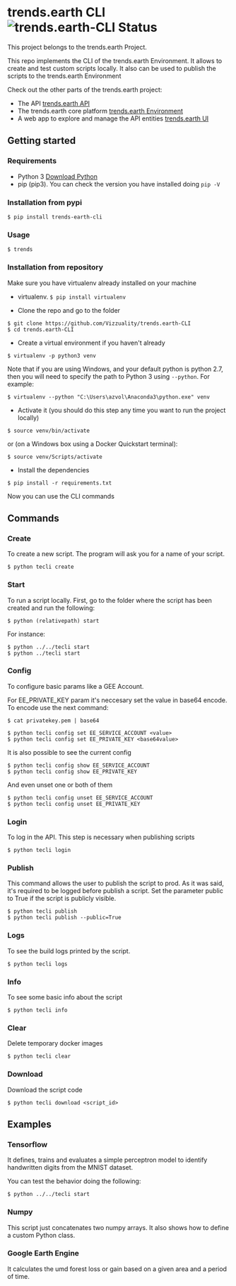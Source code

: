 # trends.earth CLI ![trends.earth-CLI Status](https://travis-ci.org/Vizzuality/trends.earth-CLI.svg?branch=master "trends.earth-CLI Status")

This project belongs to the trends.earth Project.

This repo implements the CLI of the trends.earth Environment. It allows to create and test custom scripts locally. It also can be used to publish the scripts to the trends.earth Environment

Check out the other parts of the trends.earth project:

- The API [trends.earth API](https://github.com/Vizzuality/trends.earth-API)
- The trends.earth core platform [trends.earth Environment](https://github.com/Vizzuality/trends.earth-Environment)
- A web app to explore and manage the API entities [trends.earth UI](https://github.com/Vizzuality/trends.earth-UI)

## Getting started

### Requirements

- Python 3 [Download Python](https://www.python.org/)
- pip (pip3). You can check the version you have installed doing ```pip -V```

### Installation from pypi

```
$ pip install trends-earth-cli
```

### Usage

```
$ trends
```

### Installation from repository

Make sure you have virtualenv already installed on your machine

- virtualenv. ```$ pip install virtualenv```


- Clone the repo and go to the folder

```
$ git clone https://github.com/Vizzuality/trends.earth-CLI
$ cd trends.earth-CLI
```

- Create a virtual environment if you haven't already

```
$ virtualenv -p python3 venv
```

Note that if you are using Windows, and your default python is python 2.7, then
you will need to specify the path to Python 3 using `--python`. For example:

```
$ virtualenv --python "C:\Users\azvol\Anaconda3\python.exe" venv
```

- Activate it (you should do this step any time you want to run the project locally)

```
$ source venv/bin/activate
```

or (on a Windows box using a Docker Quickstart terminal):

```
$ source venv/Scripts/activate
```

- Install the dependencies

```
$ pip install -r requirements.txt
```

Now you can use the CLI commands

## Commands

### Create

To create a new script.
The program will ask you for a name of your script.

```
$ python tecli create
```

### Start

To run a script locally.
First, go to the folder where the script has been created and run the following:

```
$ python (relativepath) start
```

For instance:

```
$ python ../../tecli start
$ python ../tecli start
```

### Config

To configure basic params like a GEE Account.

For EE_PRIVATE_KEY param it's neccesary set the value in base64 encode. To encode use the next command:

```
$ cat privatekey.pem | base64
```

```
$ python tecli config set EE_SERVICE_ACCOUNT <value>
$ python tecli config set EE_PRIVATE_KEY <base64value>
```

It is also possible to see the current config

```
$ python tecli config show EE_SERVICE_ACCOUNT
$ python tecli config show EE_PRIVATE_KEY
```

And even unset one or both of them

```
$ python tecli config unset EE_SERVICE_ACCOUNT
$ python tecli config unset EE_PRIVATE_KEY
```

### Login

To log in the API. This step is necessary when publishing scripts

```
$ python tecli login
```

### Publish

This command allows the user to publish the script to prod. As it was said, it's required to be logged before
publish a script. Set the parameter public to True if the script is publicly visible.

```
$ python tecli publish
$ python tecli publish --public=True
```

### Logs

To see the build logs printed by the script.

```
$ python tecli logs
```

### Info

To see some basic info about the script

```
$ python tecli info
```

### Clear

Delete temporary docker images

```
$ python tecli clear
```

### Download

Download the script code

```
$ python tecli download <script_id>
```

## Examples

### Tensorflow

It defines, trains and evaluates a simple perceptron model to identify handwritten digits from the MNIST dataset.

You can test the behavior doing the following:

```
$ python ../../tecli start
```

### Numpy

This script just concatenates two numpy arrays. It also shows how to define a custom Python class.

### Google Earth Engine

It calculates the umd forest loss or gain based on a given area and a period of time.

